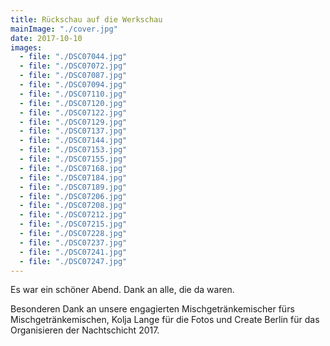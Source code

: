```yaml
---
title: Rückschau auf die Werkschau
mainImage: "./cover.jpg"
date: 2017-10-10
images:
  - file: "./DSC07044.jpg"
  - file: "./DSC07072.jpg"
  - file: "./DSC07087.jpg"
  - file: "./DSC07094.jpg"
  - file: "./DSC07110.jpg"
  - file: "./DSC07120.jpg"
  - file: "./DSC07122.jpg"
  - file: "./DSC07129.jpg"
  - file: "./DSC07137.jpg"
  - file: "./DSC07144.jpg"
  - file: "./DSC07153.jpg"
  - file: "./DSC07155.jpg"
  - file: "./DSC07168.jpg"
  - file: "./DSC07184.jpg"
  - file: "./DSC07189.jpg"
  - file: "./DSC07206.jpg"
  - file: "./DSC07208.jpg"
  - file: "./DSC07212.jpg"
  - file: "./DSC07215.jpg"
  - file: "./DSC07228.jpg"
  - file: "./DSC07237.jpg"
  - file: "./DSC07241.jpg"
  - file: "./DSC07247.jpg"
---
```


Es war ein schöner Abend. Dank an alle, die da waren. 

Besonderen Dank an unsere engagierten Mischgetränkemischer fürs Mischgetränkemischen, Kolja Lange für die Fotos und Create Berlin für das Organisieren der Nachtschicht 2017.
